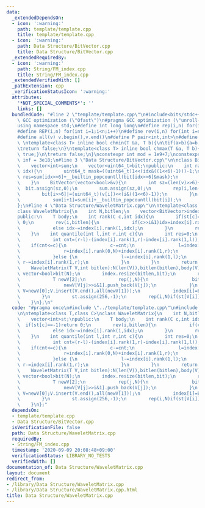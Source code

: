 ```yaml
---
data:
  _extendedDependsOn:
  - icon: ':warning:'
    path: template/template.cpp
    title: template/template.cpp
  - icon: ':warning:'
    path: Data Structure/BitVector.cpp
    title: Data Structure/BitVector.cpp
  _extendedRequiredBy:
  - icon: ':warning:'
    path: String/FM_index.cpp
    title: String/FM_index.cpp
  _extendedVerifiedWith: []
  _pathExtension: cpp
  _verificationStatusIcon: ':warning:'
  attributes:
    '*NOT_SPECIAL_COMMENTS*': ''
    links: []
  bundledCode: "#line 2 \"template/template.cpp\"\n#include<bits/stdc++.h>\n#pragma\
    \ GCC optimization (\"Ofast\")\n#pragma GCC optimization (\"unroll-loops\")\n\
    using namespace std;\n#define int long long\n#define rep(i,n) for(int i=0;i<n;i++)\n\
    #define REP(i,n) for(int i=1;i<n;i++)\n#define rev(i,n) for(int i=n-1;i>=0;i--)\n\
    #define all(v) v.begin(),v.end()\n#define P pair<int,int>\n#define len(s) (int)s.size()\n\
    \ \ntemplate<class T> inline bool chmin(T &a, T b){\n\tif(a>b){a=b;return true;}\n\
    \treturn false;\n}\ntemplate<class T> inline bool chmax(T &a, T b){\n\tif(a<b){a=b;return\
    \ true;}\n\treturn false;\n}\nconstexpr int mod = 1e9+7;\nconstexpr long long\
    \ inf = 3e18;\n#line 3 \"Data Structure/BitVector.cpp\"\n\nclass BitVector{\n\
    \    vector<int>sum;\n    vector<uint64_t>bit;\npublic:\n    int rank(bool val,int\
    \ idx){\n        uint64_t mask=((uint64_t)1<<(idx&((1<<6)-1)))-1;\n        int\
    \ res=sum[idx>>6]+__builtin_popcountll(bit[idx>>6]&mask);\n        return (val?res:idx-res);\n\
    \    }\n    BitVector(vector<bool>&v){\n        int sz=(len(v)>>6)+1;\n      \
    \  bit.assign(sz,0);\n        sum.assign(sz,0);\n        rep(i,len(v)){\n    \
    \        bit[i>>6]|=(uint64_t)(v[i])<<(i&((1<<6)-1));\n        }\n        rep(i,sz-1){\n\
    \            sum[i+1]=sum[i]+__builtin_popcountll(bit[i]);\n        }\n    }\n\
    };\n#line 4 \"Data Structure/WaveletMatrix.cpp\"\n\ntemplate<class T,class C>\n\
    class WaveletMatrix{\n    int N,bitlen;\n    vector<BitVector>index;\n    vector<int>st;\n\
    public:\n    T body;\n    int rank(C c,int idx){\n        if(st[c]==-1)return\
    \ 0;\n        rev(i,bitlen){\n            if(c>>i&1)idx=index[i].rank(1,idx)+index[i].rank(0,N);\n\
    \            else idx-=index[i].rank(1,idx);\n        }\n        return max(0,idx-st[c]);\n\
    \    }\n    int quantile(int l,int r,int c){\n        int res=0;\n        rev(i,bitlen){\n\
    \            int cnt=(r-l)-(index[i].rank(1,r)-index[i].rank(1,l));\n        \
    \    if(cnt<=c){\n                c-=cnt;\n                l=index[i].rank(0,N)+index[i].rank(1,l);\n\
    \                r=index[i].rank(0,N)+index[i].rank(1,r);\n                res+=1<<i;\n\
    \            }else {\n                l-=index[i].rank(1,l);\n               \
    \ r-=index[i].rank(1,r);\n            }\n        }\n        return res;\n    }\n\
    \    WaveletMatrix(T V,int bitlen):N(len(V)),bitlen(bitlen),body(V){\n       \
    \ vector<bool>bit(N);\n        index.resize(bitlen,bit);\n        rev(i,bitlen){\n\
    \            T newV[2];\n            rep(j,N){\n                bit[j]=(V[j]>>i&1);\n\
    \                newV[V[j]>>i&1].push_back(V[j]);\n            }\n           \
    \ V=newV[0];V.insert(V.end(),all(newV[1]));\n            index[i]=BitVector(bit);\n\
    \        }\n        st.assign(256,-1);\n        rep(i,N)if(st[V[i]]==-1)st[V[i]]=i;\n\
    \    }\n};\n"
  code: "#pragma once\n#include \"../template/template.cpp\"\n#include \"BitVector.cpp\"\
    \n\ntemplate<class T,class C>\nclass WaveletMatrix{\n    int N,bitlen;\n    vector<BitVector>index;\n\
    \    vector<int>st;\npublic:\n    T body;\n    int rank(C c,int idx){\n      \
    \  if(st[c]==-1)return 0;\n        rev(i,bitlen){\n            if(c>>i&1)idx=index[i].rank(1,idx)+index[i].rank(0,N);\n\
    \            else idx-=index[i].rank(1,idx);\n        }\n        return max(0,idx-st[c]);\n\
    \    }\n    int quantile(int l,int r,int c){\n        int res=0;\n        rev(i,bitlen){\n\
    \            int cnt=(r-l)-(index[i].rank(1,r)-index[i].rank(1,l));\n        \
    \    if(cnt<=c){\n                c-=cnt;\n                l=index[i].rank(0,N)+index[i].rank(1,l);\n\
    \                r=index[i].rank(0,N)+index[i].rank(1,r);\n                res+=1<<i;\n\
    \            }else {\n                l-=index[i].rank(1,l);\n               \
    \ r-=index[i].rank(1,r);\n            }\n        }\n        return res;\n    }\n\
    \    WaveletMatrix(T V,int bitlen):N(len(V)),bitlen(bitlen),body(V){\n       \
    \ vector<bool>bit(N);\n        index.resize(bitlen,bit);\n        rev(i,bitlen){\n\
    \            T newV[2];\n            rep(j,N){\n                bit[j]=(V[j]>>i&1);\n\
    \                newV[V[j]>>i&1].push_back(V[j]);\n            }\n           \
    \ V=newV[0];V.insert(V.end(),all(newV[1]));\n            index[i]=BitVector(bit);\n\
    \        }\n        st.assign(256,-1);\n        rep(i,N)if(st[V[i]]==-1)st[V[i]]=i;\n\
    \    }\n};"
  dependsOn:
  - template/template.cpp
  - Data Structure/BitVector.cpp
  isVerificationFile: false
  path: Data Structure/WaveletMatrix.cpp
  requiredBy:
  - String/FM_index.cpp
  timestamp: '2020-09-09 20:08:48+09:00'
  verificationStatus: LIBRARY_NO_TESTS
  verifiedWith: []
documentation_of: Data Structure/WaveletMatrix.cpp
layout: document
redirect_from:
- /library/Data Structure/WaveletMatrix.cpp
- /library/Data Structure/WaveletMatrix.cpp.html
title: Data Structure/WaveletMatrix.cpp
---
```

